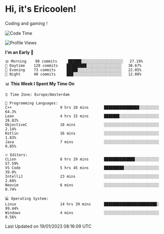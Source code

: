 # Hi, it's Ericoolen!
Coding and gaming！

<!--START_SECTION:waka-->
![Code Time](http://img.shields.io/badge/Code%20Time-629%20hrs%2055%20mins-blue)

![Profile Views](http://img.shields.io/badge/Profile%20Views-0-blue)

**I'm an Early 🐤** 

```text
🌞 Morning    90 commits     ██████░░░░░░░░░░░░░░░░░░░   27.19% 
🌆 Daytime    128 commits    █████████░░░░░░░░░░░░░░░░   38.67% 
🌃 Evening    73 commits     █████░░░░░░░░░░░░░░░░░░░░   22.05% 
🌙 Night      40 commits     ███░░░░░░░░░░░░░░░░░░░░░░   12.08%

```


📊 **This Week I Spent My Time On** 

```text
⌚︎ Time Zone: Europe/Amsterdam

💬 Programming Languages: 
C++                      9 hrs 28 mins       ████████████████░░░░░░░░░   64.3% 
Lean                     4 hrs 15 mins       ███████░░░░░░░░░░░░░░░░░░   28.82% 
ObjectiveC               18 mins             ░░░░░░░░░░░░░░░░░░░░░░░░░   2.14% 
Kotlin                   16 mins             ░░░░░░░░░░░░░░░░░░░░░░░░░   1.83% 
Java                     7 mins              ░░░░░░░░░░░░░░░░░░░░░░░░░   0.85%

🔥 Editors: 
CLion                    8 hrs 29 mins       ██████████████░░░░░░░░░░░   57.59% 
VS Code                  5 hrs 45 mins       █████████░░░░░░░░░░░░░░░░   39.0% 
IntelliJ                 23 mins             ░░░░░░░░░░░░░░░░░░░░░░░░░   2.68% 
Neovim                   6 mins              ░░░░░░░░░░░░░░░░░░░░░░░░░   0.74%

💻 Operating System: 
Linux                    14 hrs 39 mins      ████████████████████████░   99.44% 
Windows                  4 mins              ░░░░░░░░░░░░░░░░░░░░░░░░░   0.56%

```


 Last Updated on 19/01/2023 08:16:09 UTC
<!--END_SECTION:waka-->


